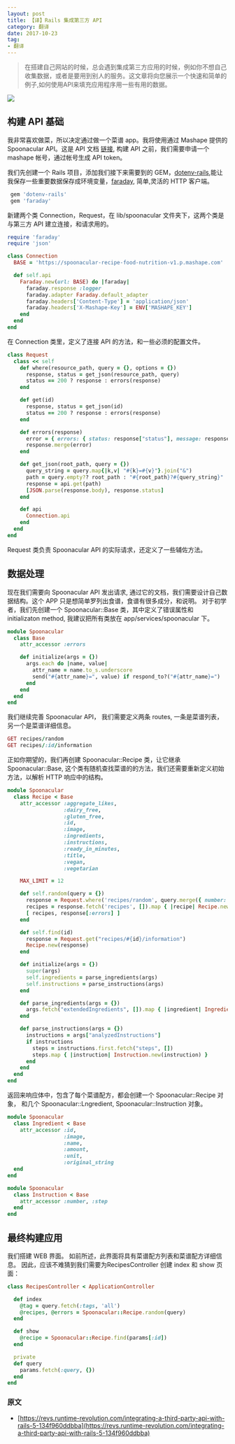 ```yaml
---
layout: post
title: 【译】Rails 集成第三方 API
category: 翻译
date: 2017-10-23
tag: 
- 翻译
---
```


> 在搭建自己网站的时候，总会遇到集成第三方应用的时候，例如你不想自己收集数据，或者是要用到别人的服务。这文章将向您展示一个快速和简单的例子,如何使用API来填充应用程序用一些有用的数据。

<!-- more -->

![](http://7te7uy.com1.z0.glb.clouddn.com/1-oVHo2zmRuVRN7BBp4HTD_A.jpeg)

## 构建 API 基础

我非常喜欢做菜，所以决定通过做一个菜谱 app。我将使用通过 Mashape 提供的 Spoonacular API。这是 API 文档 [链接](https://market.mashape.com/spoonacular/recipe-food-nutrition), 构建 API 之前，我们需要申请一个 mashape 帐号，通过帐号生成 API token。

我们先创建一个 Rails 项目，添加我们接下来需要到的 GEM，[dotenv-rails](https://github.com/bkeepers/dotenv),能让我保存一些重要数据保存成环境变量，[faraday](https://github.com/lostisland/faraday), 简单,灵活的 HTTP 客户端。

```ruby
 gem 'dotenv-rails'
 gem 'faraday'
```

新建两个类 Connection，Request，在 lib/spoonacular 文件夹下，这两个类是与第三方 API 建立连接，和请求用的。

```ruby
require 'faraday'
require 'json'

class Connection
  BASE = 'https://spoonacular-recipe-food-nutrition-v1.p.mashape.com'

  def self.api
    Faraday.new(url: BASE) do |faraday|
      faraday.response :logger
      faraday.adapter Faraday.default_adapter
      faraday.headers['Content-Type'] = 'application/json'
      faraday.headers['X-Mashape-Key'] = ENV['MASHAPE_KEY']
    end
  end
end
```

在 Connection 类里，定义了连接 API 的方法，和一些必须的配置文件。

```ruby
class Request
  class << self
    def where(resource_path, query = {}, options = {})
      response, status = get_json(resource_path, query)
      status == 200 ? response : errors(response)
    end

    def get(id)
      response, status = get_json(id)
      status == 200 ? response : errors(response)
    end

    def errors(response)
      error = { errors: { status: response["status"], message: response["message"] } }
      response.merge(error)
    end

    def get_json(root_path, query = {})
      query_string = query.map{|k,v| "#{k}=#{v}"}.join("&")
      path = query.empty?? root_path : "#{root_path}?#{query_string}"
      response = api.get(path)
      [JSON.parse(response.body), response.status]
    end

    def api
      Connection.api
    end
  end
end
```

Request 类负责 Spoonacular API 的实际请求，还定义了一些辅佐方法。

## 数据处理

现在我们需要向 Spoonacular API 发出请求, 通过它的文档，我们需要设计自己数据结构。这个 APP 只是想简单罗列出食谱，食谱有很多成分，和说明。
对于初学者，我们先创建一个 Spoonacular::Base 类，其中定义了错误属性和 initializaton method, 我建议把所有类放在 app/services/spoonacular 下。

```ruby
module Spoonacular
  class Base
    attr_accessor :errors

    def initialize(args = {})
      args.each do |name, value|
        attr_name = name.to_s.underscore
        send("#{attr_name}=", value) if respond_to?("#{attr_name}=")
      end
    end
  end
end
```
我们继续完善 Spoonacular API， 我们需要定义两条 routes, 一条是菜谱列表，另一个是菜谱详细信息。

```ruby
GET recipes/random
GET recipes/:id/information
```

正如你期望的，我们再创建 Spoonacular::Recipe 类，让它继承 Spoonacular::Base, 这个类有随机查找菜谱的的方法，我们还需要重新定义初始方法，以解析 HTTP 响应中的结构。

```ruby
module Spoonacular
  class Recipe < Base
    attr_accessor :aggregate_likes,
                  :dairy_free,
                  :gluten_free,
                  :id,
                  :image,
                  :ingredients,
                  :instructions,
                  :ready_in_minutes,
                  :title,
                  :vegan,
                  :vegetarian

    MAX_LIMIT = 12

    def self.random(query = {})
      response = Request.where('recipes/random', query.merge({ number: MAX_LIMIT }))
      recipes = response.fetch('recipes', []).map { |recipe| Recipe.new(recipe) }
      [ recipes, response[:errors] ]
    end

    def self.find(id)
      response = Request.get("recipes/#{id}/information")
      Recipe.new(response)
    end

    def initialize(args = {})
      super(args)
      self.ingredients = parse_ingredients(args)
      self.instructions = parse_instructions(args)
    end

    def parse_ingredients(args = {})
      args.fetch("extendedIngredients", []).map { |ingredient| Ingredient.new(ingredient) }
    end

    def parse_instructions(args = {})
      instructions = args["analyzedInstructions"]
      if instructions
        steps = instructions.first.fetch("steps", [])
        steps.map { |instruction| Instruction.new(instruction) }
      end
    end
  end
end
```

返回来响应体中，包含了每个菜谱配方，都会创建一个 Spoonacular::Recipe 对象， 和几个 Spoonacular::Lngredient, Spoonacular::Instruction 对象。

```ruby
module Spoonacular
  class Ingredient < Base
    attr_accessor :id,
                  :image,
                  :name,
                  :amount,
                  :unit,
                  :original_string
  end
end
```

```ruby
module Spoonacular
  class Instruction < Base
    attr_accessor :number, :step
  end
end
```

## 最终构建应用

我们搭建 WEB 界面。 如前所述，此界面将具有菜谱配方列表和菜谱配方详细信息。 因此，应该不难猜到我们需要为RecipesController 创建 index 和 show 页面：

```ruby
class RecipesController < ApplicationController

  def index
    @tag = query.fetch(:tags, 'all')
    @recipes, @errors = Spoonacular::Recipe.random(query)
  end

  def show
    @recipe = Spoonacular::Recipe.find(params[:id])
  end

  private
  def query
    params.fetch(:query, {})
  end
end
```

### 原文

- [https://revs.runtime-revolution.com/integrating-a-third-party-api-with-rails-5-134f960ddbba](https://revs.runtime-revolution.com/integrating-a-third-party-api-with-rails-5-134f960ddbba)

